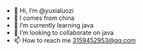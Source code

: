 - 👋 Hi, I’m @yuxialuozi
- 👀 I comes from china
- 🌱 I’m currently learning java
- 💞️ I’m looking to collaborate on java
- 📫 How to reach me 3159452953@qq.com

<!---
yuxialuozi/yuxialuozi is a ✨ special ✨ repository because its `README.md` (this file) appears on your GitHub profile.
You can click the Preview link to take a look at your changes.
--->

